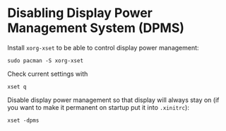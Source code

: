 # Disabling Display Power Management System (DPMS)

Install `xorg-xset` to be able to control display power management:
```
sudo pacman -S xorg-xset
```

Check current settings with
```
xset q
```

Disable display power management so that display will always stay on (if you want to make it permanent on startup put it into `.xinitrc`):
```
xset -dpms
```